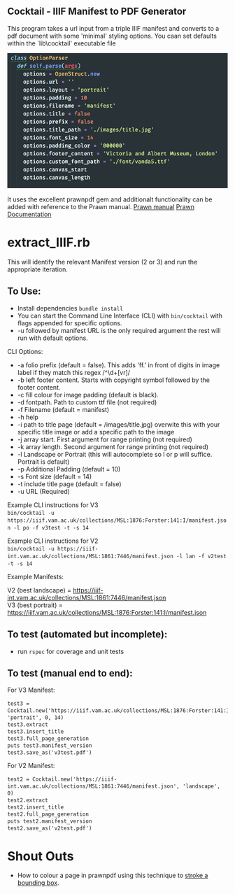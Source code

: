 Cocktail - IIIF Manifest to PDF Generator
-----

This program takes a url input from a triple IIIF manifest and converts to a pdf document with some 'minimal' styling options.
You caan set defaults within the `lib\cocktail' executable file

![Default options](images/default_options.png)

It uses the excellent prawnpdf gem and additionalt functionality can be added with reference to the Prawn manual.
[Prawn manual](http://prawnpdf.org/manual.pdf)
[Prawn Documentation](http://prawnpdf.org/docs/0.11.1/Prawn/Document.html)

extract_IIIF.rb
===

This will identify the relevant Manifest version (2 or 3) and run the appropriate iteration.

To Use:
---

- Install dependencies `bundle install`
- You can start the Command Line Interface (CLI) with `bin/cocktail` with flags appended for specific options. 
- -u followed by manifest URL is the only required argument the rest will run with default options.

CLI Options:

- -a folio prefix (default = false). This adds 'ff.' in front of digits in image label if they match this regex /^\d+[vr]/
- -b left footer content. Starts with copyright symbol followed by the footer content.
- -c fill colour for image padding (default is black).
- -d fontpath. Path to custom ttf file (not required)
- -f Filename (default = manifest)
- -h help
- -i path to title page (default = /images/title.jpg) overwite this with your specific title image or add a specific path to the image
- -j array start. First argument for range printing (not required)
- -k array length. Second argument for range printing (not required)
- -l Landscape or Portrait (this will autocomplete so l or p will suffice. Portrait is default)
- -p Additional Padding (default = 10)
- -s Font size (default = 14)
- -t include title page (default = false)
- -u URL (Required)

Example CLI instructions for V3  
`bin/cocktail -u https://iiif.vam.ac.uk/collections/MSL:1876:Forster:141:I/manifest.json -l po -f v3test -t -s 14`

Example CLI instructions for V2  
`bin/cocktail -u https://iiif-int.vam.ac.uk/collections/MSL:1861:7446/manifest.json -l lan -f v2test -t -s 14`

Example Manifests:

V2 (best landscape) = https://iiif-int.vam.ac.uk/collections/MSL:1861:7446/manifest.json  
V3 (best portrait) = https://iiif.vam.ac.uk/collections/MSL:1876:Forster:141:I/manifest.json

To test (automated but incomplete):
---

- run `rspec` for coverage and unit tests

To test (manual end to end):
---

For V3 Manifest:  

```
test3 = Cocktail.new('https://iiif.vam.ac.uk/collections/MSL:1876:Forster:141:I/manifest.json', 'portrait', 0, 14)  
test3.extract  
test3.insert_title  
test3.full_page_generation  
puts test3.manifest_version  
test3.save_as('v3test.pdf')  
```

For V2 Manifest:  

```
test2 = Cocktail.new('https://iiif-int.vam.ac.uk/collections/MSL:1861:7446/manifest.json', 'landscape', 0)  
test2.extract  
test2.insert_title  
test2.full_page_generation  
puts test2.manifest_version  
test2.save_as('v2test.pdf')  
```

Shout Outs
===

- How to colour a page in prawnpdf using this technique to [stroke a bounding box](https://stackoverflow.com/questions/17757298/how-to-add-background-fill-color-to-a-bounding-box-in-prawn).
